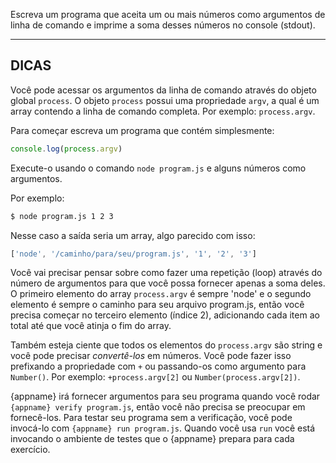 Escreva um programa que aceita um ou mais números como argumentos de linha de comando e imprime a soma desses números no console (stdout).

----------------------------------------------------------------------
## DICAS

Você pode acessar os argumentos da linha de comando através do objeto global `process`. O objeto `process` possui uma propriedade `argv`, a qual é um array contendo a linha de comando completa. Por exemplo: `process.argv`.

Para começar escreva um programa que contém simplesmente:

```js
console.log(process.argv)
```

Execute-o usando o comando `node program.js` e alguns números como argumentos.

Por exemplo:
```sh
$ node program.js 1 2 3
```

Nesse caso a saída seria um array, algo parecido com isso:

```js
['node', '/caminho/para/seu/program.js', '1', '2', '3']
```

Você vai precisar pensar sobre como fazer uma repetição (loop) através do número de argumentos para que você possa fornecer apenas a soma deles. O primeiro elemento do array `process.argv` é sempre 'node' e o segundo elemento é sempre o caminho para seu arquivo program.js, então você precisa começar no terceiro elemento (índice 2), adicionando cada item ao total até que você atinja o fim do array.

Também esteja ciente que todos os elementos do `process.argv` são string e você pode precisar *convertê-los* em números. Você pode fazer isso prefixando a propriedade com `+` ou passando-os como argumento para `Number()`. Por exemplo: `+process.argv[2]` ou `Number(process.argv[2])`.

{appname} irá fornecer argumentos para seu programa quando você rodar `{appname} verify program.js`, então você não precisa se preocupar em fornecê-los. Para testar seu programa sem a verificação, você pode invocá-lo com `{appname} run program.js`. Quando você usa `run` você está invocando o ambiente de testes que o {appname} prepara para cada exercício.
